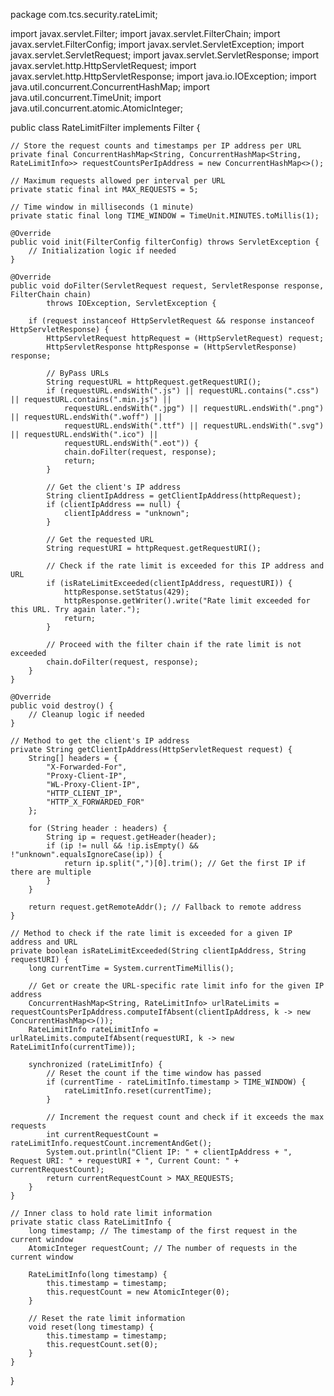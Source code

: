 package com.tcs.security.rateLimit;

import javax.servlet.Filter;
import javax.servlet.FilterChain;
import javax.servlet.FilterConfig;
import javax.servlet.ServletException;
import javax.servlet.ServletRequest;
import javax.servlet.ServletResponse;
import javax.servlet.http.HttpServletRequest;
import javax.servlet.http.HttpServletResponse;
import java.io.IOException;
import java.util.concurrent.ConcurrentHashMap;
import java.util.concurrent.TimeUnit;
import java.util.concurrent.atomic.AtomicInteger;

public class RateLimitFilter implements Filter {

    // Store the request counts and timestamps per IP address per URL
    private final ConcurrentHashMap<String, ConcurrentHashMap<String, RateLimitInfo>> requestCountsPerIpAddress = new ConcurrentHashMap<>();

    // Maximum requests allowed per interval per URL
    private static final int MAX_REQUESTS = 5;

    // Time window in milliseconds (1 minute)
    private static final long TIME_WINDOW = TimeUnit.MINUTES.toMillis(1);

    @Override
    public void init(FilterConfig filterConfig) throws ServletException {
        // Initialization logic if needed
    }

    @Override
    public void doFilter(ServletRequest request, ServletResponse response, FilterChain chain)
            throws IOException, ServletException {

        if (request instanceof HttpServletRequest && response instanceof HttpServletResponse) {
            HttpServletRequest httpRequest = (HttpServletRequest) request;
            HttpServletResponse httpResponse = (HttpServletResponse) response;

            // ByPass URLs
            String requestURL = httpRequest.getRequestURI();
            if (requestURL.endsWith(".js") || requestURL.contains(".css") || requestURL.contains(".min.js") ||
                requestURL.endsWith(".jpg") || requestURL.endsWith(".png") || requestURL.endsWith(".woff") ||
                requestURL.endsWith(".ttf") || requestURL.endsWith(".svg") || requestURL.endsWith(".ico") ||
                requestURL.endsWith(".eot")) {
                chain.doFilter(request, response);
                return;
            }

            // Get the client's IP address
            String clientIpAddress = getClientIpAddress(httpRequest);
            if (clientIpAddress == null) {
                clientIpAddress = "unknown";
            }

            // Get the requested URL
            String requestURI = httpRequest.getRequestURI();

            // Check if the rate limit is exceeded for this IP address and URL
            if (isRateLimitExceeded(clientIpAddress, requestURI)) {
                httpResponse.setStatus(429);
                httpResponse.getWriter().write("Rate limit exceeded for this URL. Try again later.");
                return;
            }

            // Proceed with the filter chain if the rate limit is not exceeded
            chain.doFilter(request, response);
        }
    }

    @Override
    public void destroy() {
        // Cleanup logic if needed
    }

    // Method to get the client's IP address
    private String getClientIpAddress(HttpServletRequest request) {
        String[] headers = {
            "X-Forwarded-For",
            "Proxy-Client-IP",
            "WL-Proxy-Client-IP",
            "HTTP_CLIENT_IP",
            "HTTP_X_FORWARDED_FOR"
        };

        for (String header : headers) {
            String ip = request.getHeader(header);
            if (ip != null && !ip.isEmpty() && !"unknown".equalsIgnoreCase(ip)) {
                return ip.split(",")[0].trim(); // Get the first IP if there are multiple
            }
        }

        return request.getRemoteAddr(); // Fallback to remote address
    }

    // Method to check if the rate limit is exceeded for a given IP address and URL
    private boolean isRateLimitExceeded(String clientIpAddress, String requestURI) {
        long currentTime = System.currentTimeMillis();

        // Get or create the URL-specific rate limit info for the given IP address
        ConcurrentHashMap<String, RateLimitInfo> urlRateLimits = requestCountsPerIpAddress.computeIfAbsent(clientIpAddress, k -> new ConcurrentHashMap<>());
        RateLimitInfo rateLimitInfo = urlRateLimits.computeIfAbsent(requestURI, k -> new RateLimitInfo(currentTime));

        synchronized (rateLimitInfo) {
            // Reset the count if the time window has passed
            if (currentTime - rateLimitInfo.timestamp > TIME_WINDOW) {
                rateLimitInfo.reset(currentTime);
            }

            // Increment the request count and check if it exceeds the max requests
            int currentRequestCount = rateLimitInfo.requestCount.incrementAndGet();
            System.out.println("Client IP: " + clientIpAddress + ", Request URI: " + requestURI + ", Current Count: " + currentRequestCount);
            return currentRequestCount > MAX_REQUESTS;
        }
    }

    // Inner class to hold rate limit information
    private static class RateLimitInfo {
        long timestamp; // The timestamp of the first request in the current window
        AtomicInteger requestCount; // The number of requests in the current window

        RateLimitInfo(long timestamp) {
            this.timestamp = timestamp;
            this.requestCount = new AtomicInteger(0);
        }

        // Reset the rate limit information
        void reset(long timestamp) {
            this.timestamp = timestamp;
            this.requestCount.set(0);
        }
    }
}
